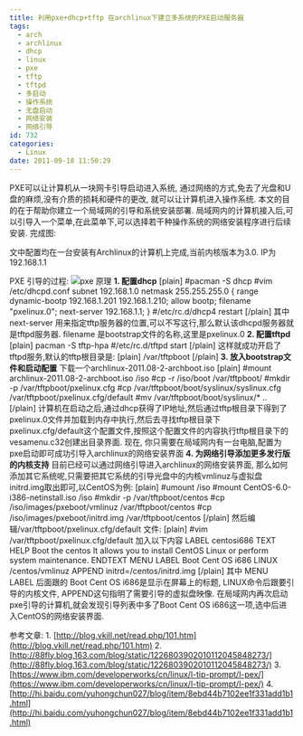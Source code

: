 ```yaml
---
title: 利用pxe+dhcp+tftp 在archlinux下建立多系统的PXE启动服务器
tags:
  - arch
  - archlinux
  - dhcp
  - linux
  - pxe
  - tftp
  - tftpd
  - 多启动
  - 操作系统
  - 无盘启动
  - 网络安装
  - 网络引导
id: 732
categories:
  - Linux
date: 2011-09-18 11:50:29
---
```


PXE可以让计算机从一块网卡引导启动进入系统, 通过网络的方式,免去了光盘和U盘的麻烦,没有介质的损耗和硬件的更改, 就可以让计算机进入操作系统. 本文的目的在于帮助你建立一个局域网的引导和系统安装部署. 局域网内的计算机接入后,可以引导入一个菜单,在此菜单下,可以选择若干种操作系统的网络安装程序进行后续安装.
完成图:

文中配置均在一台安装有Archlinux的计算机上完成,当前内核版本为3.0\. IP为192.168.1.1

PXE 引导的过程:
![](https://www.ibm.com/developerworks/cn/linux/l-tip-prompt/l-pex/1.gif "pxe 原理")
**1\. 配置dhcp**
[plain]
#pacman -S dhcp
#vim /etc/dhcpd.conf
subnet 192.168.1.0 netmask 255.255.255.0 {
	range dynamic-bootp 192.168.1.201 192.168.1.210;
	allow bootp;
	filename &quot;pxelinux.0&quot;;
        next-server 192.168.1.1;
}
#/etc/rc.d/dhcp4 restart
[/plain]
其中next-server 用来指定tftp服务器的位置,可以不写这行,那么默认该dhcpd服务器就是tftpd服务器.
filename 是bootstrap文件的名称,这里是pxelinux.0
**2\. 配置tftpd**
[plain]
pacman -S tftp-hpa
#/etc/rc.d/tftpd start
[/plain]
这样就成功开启了tftpd服务,默认的tftp根目录是:
[plain]
/var/tftpboot
[/plain]
**3\. 放入bootstrap文件和启动配置**
下载一个archlinux-2011.08-2-archboot.iso
[plain]
#mount archlinux-2011.08-2-archboot.iso /iso
#cp -r /iso/boot /var/tftpboot/
#mkdir -p /var/tftpboot/pxelinux.cfg
#cp /var/tftpboot/boot/syslinux/syslinux.cfg /var/tftpboot/pxelinux.cfg/default
#mv /var/tftpboot/boot/syslinux/* ..
[/plain]
计算机在启动之后,通过dhcp获得了IP地址,然后通过tftp根目录下得到了pxelinux.0文件并加载到内存中执行,然后去寻找tftp根目录下pxelinux.cfg/default这个配置文件,按照这个配置文件的内容执行tftp根目录下的vesamenu.c32创建出目录界面.
现在, 你只需要在局域网内有一台电脑,配置为pxe启动即可成功引导入archlinux的网络安装界面
**4\. 为网络引导添加更多发行版的内核支持**
目前已经可以通过网络引导进入archlinux的网络安装界面, 那么如何添加其它系统呢,只需要把其它系统的引导光盘中的内核vmlinuz与虚拟盘initrd.img取出即可,以CentOS为例:
[plain]
#umount /iso
#mount CentOS-6.0-i386-netinstall.iso /iso
#mkdir -p /var/tftpboot/centos
#cp /iso/images/pxeboot/vmlinuz /var/tftpboot/centos
#cp /iso/images/pxeboot/initrd.img /var/tftpboot/centos
[/plain]
然后编辑/var/tftpboot/pxelinux.cfg/default 文件:
[plain]
#vim /var/tftpboot/pxelinux.cfg/default
加入以下内容
LABEL centosi686
TEXT HELP
Boot the centos 
It allows you to install CentOS Linux or perform system maintenance.
ENDTEXT
MENU LABEL Boot Cent OS i686
LINUX /centos/vmlinuz
APPEND initrd=/centos/initrd.img
[/plain]
其中 MENU LABEL 后面跟的 Boot Cent OS i686是显示在屏幕上的标题, LINUX命令后跟要引导的内核文件, APPEND这句指明了需要引导的虚拟盘映像.
在局域网内再次启动pxe引导的计算机,就会发现引导列表中多了Boot Cent OS i686这一项,选中后进入CentOS的网络安装界面.

参考文章:
1\. [http://blog.vkill.net/read.php/101.htm](http://blog.vkill.net/read.php/101.htm)
2\. [http://88fly.blog.163.com/blog/static/1226803902010112045848273/](http://88fly.blog.163.com/blog/static/1226803902010112045848273/)
3\. [https://www.ibm.com/developerworks/cn/linux/l-tip-prompt/l-pex/](https://www.ibm.com/developerworks/cn/linux/l-tip-prompt/l-pex/)
4\. [http://hi.baidu.com/yuhongchun027/blog/item/8ebd44b7102ee1f331add1b1.html](http://hi.baidu.com/yuhongchun027/blog/item/8ebd44b7102ee1f331add1b1.html)